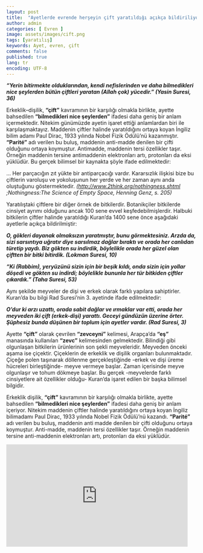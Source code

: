 ```yaml
---
layout: post
title:  "Ayetlerde evrende herşeyin çift yaratıldığı açıkça bildiriliyordu"
author: admin
categories: [ Evren ]
image: assets/images/cift.png
tags: [yaratılış]
keywords: Ayet, evren, çift
comments: false
published: true
lang: tr
encoding: UTF-8
---
```


***“Yerin bitirmekte olduklarından, kendi nefislerinden ve daha bilmedikleri nice şeylerden bütün çiftleri yaratan (Allah çok) yücedir.” (Yasin Suresi, 36)***

Erkeklik–dişilik, **“çift”** kavramının bir karşılığı olmakla birlikte, ayette bahsedilen **“bilmedikleri nice şeylerden”** ifadesi daha geniş bir anlam içermektedir. Nitekim günümüzde ayetin işaret ettiği anlamlardan biri ile karşılaşmaktayız. Maddenin çiftler halinde yaratıldığını ortaya koyan İngiliz bilim adamı Paul Dirac, 1933 yılında Nobel Fizik Ödülü’nü kazanmıştır. **“Parité”** adı verilen bu buluş, maddenin anti-madde denilen bir çifti olduğunu ortaya koymuştur. Antimadde, maddenin tersi özellikler taşır. Örneğin maddenin tersine antimaddenin elektronları artı, protonları da eksi yüklüdür. Bu gerçek bilimsel bir kaynakta şöyle ifade edilmektedir:

… Her parçacığın zıt yükte bir antiparçacığı vardır. Kararsızlık ilişkisi bize bu çiftlerin varoluşu ve yokoluşunun her yerde ve her zaman aynı anda oluştuğunu göstermektedir. *(http://www.2think.org/nothingness.shtml ;Nothingness:The Science of Empty Space, Henning Genz, s. 205)*

Yaratılıştaki çiftlere bir diğer örnek de bitkilerdir. Botanikçiler bitkilerde cinsiyet ayrımı olduğunu ancak 100 sene evvel keşfedebilmişlerdir. Halbuki bitkilerin çiftler halinde yaratıldığı Kuran’da 1400 sene önce aşağıdaki ayetlerle açıkça bildirilmiştir:

***O, gökleri dayanak olmaksızın yaratmıştır, bunu görmektesiniz. Arzda da, sizi sarsıntıya uğratır diye sarsılmaz dağlar bıraktı ve orada her canlıdan türetip yaydı. Biz gökten su indirdik, böylelikle orada her güzel olan çiftten bir bitki bitirdik. (Lokman Suresi, 10)***

***“Ki (Rabbim), yeryüzünü sizin için bir beşik kıldı, onda sizin için yollar döşedi ve gökten su indirdi; böylelikle bununla her tür bitkiden çiftler çıkardık.” (Taha Suresi, 53)***

Aynı şekilde meyveler de dişi ve erkek olarak farklı yapılara sahiptirler. Kuran’da bu bilgi Rad Suresi’nin 3. ayetinde ifade edilmektedir:

***O’dur ki arzı uzattı, orada sabit dağlar ve ırmaklar var etti, orada her meyveden iki çift (erkek-dişi) yarattı. Geceyi gündüzün üzerine örter. Şüphesiz bunda düşünen bir toplum için ayetler vardır. (Rad Suresi, 3)***

Ayette **“çift”** olarak çevrilen **“zevceyni”** kelimesi, Arapça’da **“eş”** manasında kullanılan **“zevc”** kelimesinden gelmektedir. Bilindiği gibi olgunlaşan bitkilerin ürünlerinin son şekli meyveleridir. Meyveden önceki aşama ise çiçektir. Çiçeklerin de erkeklik ve dişilik organları bulunmaktadır. Çiçeğe polen taşınarak döllenme gerçekleştiğinde -erkek ve dişi üreme hücreleri birleştiğinde- meyve vermeye başlar. Zaman içerisinde meyve olgunlaşır ve tohum dökmeye başlar. Bu gerçek -meyvelerde farklı cinsiyetlere ait özellikler olduğu- Kuran’da işaret edilen bir başka bilimsel bilgidir.

Erkeklik dişilik, **“çift”** kavramının bir karşılığı olmakla birlikte, ayette bahsedilen **“bilmedikleri nice şeylerden”** ifadesi daha geniş bir anlam içeriyor. Nitekim maddenin çiftler halinde yaratıldığını ortaya koyan İngiliz bilimadamı Paul Dirac, 1933 yılında Nobel Fizik Ödülü’nü kazandı. **“Parité”** adı verilen bu buluş, maddenin anti madde denilen bir çifti olduğunu ortaya koymuştur. Anti-madde, maddenin tersi özellikler taşır. Örneğin maddenin tersine anti-maddenin elektronları artı, protonları da eksi yüklüdür.


<div class="embed-responsive embed-responsive-16by9">
<iframe allowfullscreen="" frameborder="0" height="270" src="https://www.youtube.com/embed/U2XvqfRQ0jc" width="480"></iframe></div>
<!--
<br>
<div>
<a class="twitter-share-button" 
href="https://twitter.com/intent/tweet?text=Peygamberimiz (sav) hadislerinde özellikle Hicri 1400'ü Hz. Mehdi (as)'ın zuhur vakti olarak bildirmiş ve bu dönemden itibaren insanların Hz. Mehdi (as) etrafında toplanmaya başlayacaklarını söylemiştir.">
</a>

<script>!function(d,s,id){var js,fjs=d.getElementsByTagName(s)[0];if(!d.getElementById(id)){js=d.createElement(s);js.id=id;js.src="https://platform.twitter.com/widgets.js";fjs.parentNode.insertBefore(js,fjs);}}(document,"script","twitter-wjs");</script> </div>
 
<div>
<a href="https://twitter.com/zekidem20379657" class="twitter-follow-button" data-show-count="false"></a>
<script async src="https://platform.twitter.com/widgets.js" charset="utf-8"></script>
</div-->
